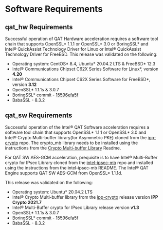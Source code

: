 # Software Requirements

## qat_hw Requirements
Successful operation of QAT Hardware acceleration requires a software tool chain
that supports OpenSSL\* 1.1.1 or OpenSSL\* 3.0 or BoringSSL\* and Intel&reg; QuickAssist
Technology Driver for Linux or Intel&reg;  QuickAssist Technology
Driver for FreeBSD. This release was validated on the following:

* Operating system: CentOS* 8.4, Ubuntu\* 20.04.2 LTS & FreeBSD\* 12.3
* Intel&reg; Communications Chipset C62X Series Software for Linux\*, version **4.20**
* Intel&reg; Communications Chipset C62X Series Software for FreeBSD\*, version **3.12**
* OpenSSL\* 1.1.1s & 3.0.7
* BoringSSL\* commit - [15596efa5f][1]
* BabaSSL - 8.3.2

## qat_sw Requirements
Successful operation of the Intel&reg; QAT Software acceleration requires a
software tool chain that supports OpenSSL\* 1.1.1 or OpenSSL\* 3.0 and Intel&reg;
Crypto Multi-buffer library(for Asymmetric PKE) cloned from the [ipp-crypto][2] repo.
The crypto_mb library needs to be installed using the instructions from the
[Crypto Multi-buffer Library][3] Readme.

For QAT SW AES-GCM acceleration, prequisite is to have Intel&reg;
Multi-Buffer crypto for IPsec Library cloned from the [intel-ipsec-mb][4]
repo and installed using the instructions from the intel-ipsec-mb README.
The Intel&reg; QAT Engine supports QAT SW AES-GCM from OpenSSL\* 1.1.1d.

This release was validated on the following:

* Operating system: Ubuntu\* 20.04.2 LTS
* Intel&reg; Crypto Multi-buffer library from the [ipp-crypto][2] release
  version **IPP Crypto 2021.7**
* Intel&reg; Multi-Buffer crypto for IPsec Library release version **v1.3**
* OpenSSL\* 1.1.1s & 3.0.7
* BoringSSL\* commit - [15596efa5f][1]
* BabaSSL - 8.3.2

[1]:https://github.com/google/boringssl/tree/15596efa5fe18e43bdc0ecd32d4ef93437f51d49
[2]:https://github.com/intel/ipp-crypto
[3]:https://github.com/intel/ipp-crypto/tree/develop/sources/ippcp/crypto_mb
[4]:https://github.com/intel/intel-ipsec-mb
